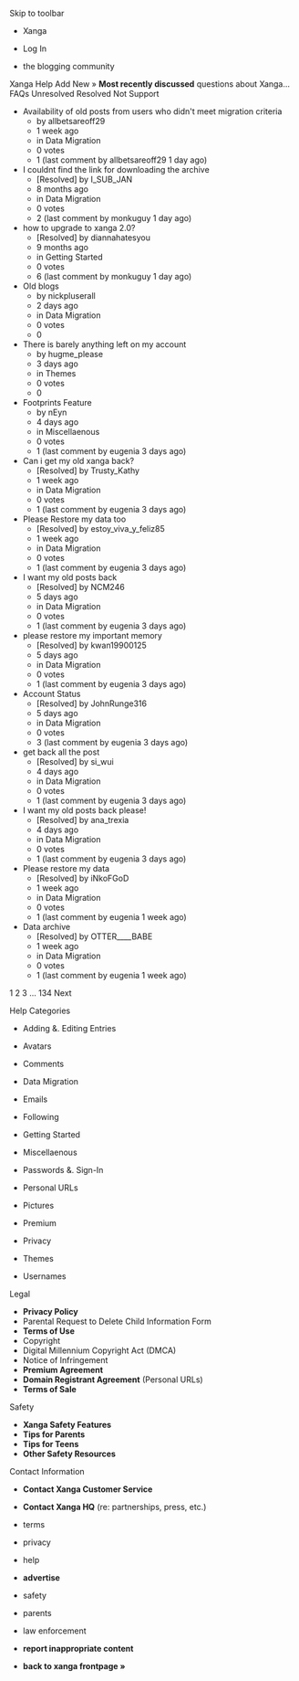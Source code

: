 Skip to toolbar

*   Xanga

*   Log In

*   the blogging community

Xanga Help Add New » **Most recently discussed** questions about Xanga… FAQs Unresolved Resolved Not Support

*   Availability of old posts from users who didn't meet migration criteria
    *   by allbetsareoff29
    *   1 week ago
    *   in Data Migration
    *   0 votes
    *   1 (last comment by allbetsareoff29 1 day ago)
*   I couldnt find the link for downloading the archive
    *   \[Resolved\] by I\_SUB\_JAN
    *   8 months ago
    *   in Data Migration
    *   0 votes
    *   2 (last comment by monkuguy 1 day ago)
*   how to upgrade to xanga 2.0?
    *   \[Resolved\] by diannahatesyou
    *   9 months ago
    *   in Getting Started
    *   0 votes
    *   6 (last comment by monkuguy 1 day ago)
*   Old blogs
    *   by nickpluserall
    *   2 days ago
    *   in Data Migration
    *   0 votes
    *   0
*   There is barely anything left on my account
    *   by hugme\_please
    *   3 days ago
    *   in Themes
    *   0 votes
    *   0
*   Footprints Feature
    *   by nEyn
    *   4 days ago
    *   in Miscellaenous
    *   0 votes
    *   1 (last comment by eugenia 3 days ago)
*   Can i get my old xanga back?
    *   \[Resolved\] by Trusty\_Kathy
    *   1 week ago
    *   in Data Migration
    *   0 votes
    *   1 (last comment by eugenia 3 days ago)
*   Please Restore my data too
    *   \[Resolved\] by estoy\_viva\_y\_feliz85
    *   1 week ago
    *   in Data Migration
    *   0 votes
    *   1 (last comment by eugenia 3 days ago)
*   I want my old posts back
    *   \[Resolved\] by NCM246
    *   5 days ago
    *   in Data Migration
    *   0 votes
    *   1 (last comment by eugenia 3 days ago)
*   please restore my important memory
    *   \[Resolved\] by kwan19900125
    *   5 days ago
    *   in Data Migration
    *   0 votes
    *   1 (last comment by eugenia 3 days ago)
*   Account Status
    *   \[Resolved\] by JohnRunge316
    *   5 days ago
    *   in Data Migration
    *   0 votes
    *   3 (last comment by eugenia 3 days ago)
*   get back all the post
    *   \[Resolved\] by si\_wui
    *   4 days ago
    *   in Data Migration
    *   0 votes
    *   1 (last comment by eugenia 3 days ago)
*   I want my old posts back please!
    *   \[Resolved\] by ana\_trexia
    *   4 days ago
    *   in Data Migration
    *   0 votes
    *   1 (last comment by eugenia 3 days ago)
*   Please restore my data
    *   \[Resolved\] by iNkoFGoD
    *   1 week ago
    *   in Data Migration
    *   0 votes
    *   1 (last comment by eugenia 1 week ago)
*   Data archive
    *   \[Resolved\] by OTTER\_\_\_\_BABE
    *   1 week ago
    *   in Data Migration
    *   0 votes
    *   1 (last comment by eugenia 1 week ago)

1 2 3 ... 134 Next

Help Categories

*   Adding &. Editing Entries
*   Avatars
*   Comments
*   Data Migration
*   Emails
*   Following
*   Getting Started
*   Miscellaenous

*   Passwords &. Sign-In
*   Personal URLs
*   Pictures
*   Premium
*   Privacy
*   Themes
*   Usernames

Legal

*   **Privacy Policy**
*   Parental Request to Delete Child Information Form
*   **Terms of Use**
*   Copyright
*   Digital Millennium Copyright Act (DMCA)
*   Notice of Infringement
*   **Premium Agreement**
*   **Domain Registrant Agreement** (Personal URLs)
*   **Terms of Sale**

Safety

*   **Xanga Safety Features**
*   **Tips for Parents**
*   **Tips for Teens**
*   **Other Safety Resources**

Contact Information

*   **Contact Xanga Customer Service**
*   **Contact Xanga HQ** (re: partnerships, press, etc.)

*   terms
*   privacy
*   help
*   **advertise**

*   safety
*   parents
*   law enforcement
*   **report inappropriate content**

*   **back to xanga frontpage »**